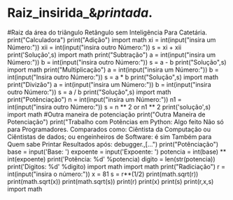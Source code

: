 # Raiz_insirida_&_printada_.
#Raiz da área do triângulo Retângulo sem Inteligência Para Catetária.
print("Calculadora")
print("Adição")
import math
xi = int(input("insira um Número:"))
xii = int(input("insira outro Número:"))
s = xi + xii
print('Solução',s)
import math
print("Subtração")
a = int(input("insira um Número:"))
b = int(input("insira outro Número:"))
s = a - b
print("Solução",s)
import math
print("Multiplicação")
a = int(input("insira um Número:"))
b = int(input("Insira outro Número:"))
s = a * b
print("Solução",s)
import math
print("Divizão")
a = int(input("insira um Número:"))
b = int(input("insira outro Número:"))
s = a / b
print("Solução",s)
import math
print("Potênciação")
n = int(input("insira um Número:"))
n1 = int(input("insira outro Número:"))
s = n ** 2 or n1 ** 2
print('solução',s)
import math
#Outra maneira de potenciação 
print("Outra Maneira de Potenciação")
print("Trabalho com Potências em Python: Algo feito Não só para Programadores. Comparados como:
Ciêntista da Computação ou Ciêntistas de dados; ou
engeinheiros de Software: é sim Também para Quem sabe Printar Resultados após: debugger.,[...")
print("Potênciação")
base = input('Base: ')
expoente = input('Expoente: ')
potencia = int(base) ** int(expoente)
print('Potência: %d' %potencia)
digito = len(str(potencia))
print('Digitos: %d' %digito)
import math
import math
print("Radiciação")
r = int(input("insira o número:"))
x = 81
s = r**(1/2)
print(math.sqrt(r))
print(math.sqrt(x))
print(math.sqrt(s))
print(r)
print(x)
print(s)
print(r,x,s)
import math

